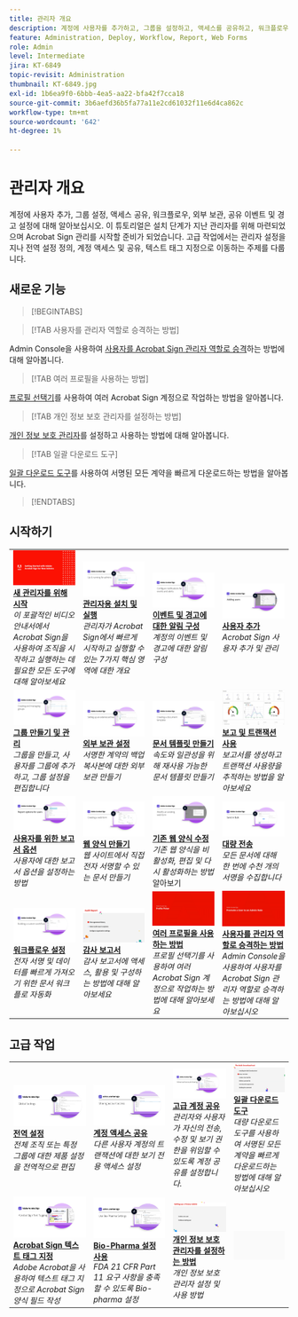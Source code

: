 ```yaml
---
title: 관리자 개요
description: 계정에 사용자를 추가하고, 그룹을 설정하고, 액세스를 공유하고, 워크플로우, 외부 보관, 공유 이벤트 및 경고를 설정하는 기본적인 방법에 대해 알아봅니다.
feature: Administration, Deploy, Workflow, Report, Web Forms
role: Admin
level: Intermediate
jira: KT-6849
topic-revisit: Administration
thumbnail: KT-6849.jpg
exl-id: 1b6ea9f0-6bbb-4ea5-aa22-bfa42f7cca18
source-git-commit: 3b6aefd36b5fa77a11e2cd61032f11e6d4ca862c
workflow-type: tm+mt
source-wordcount: '642'
ht-degree: 1%

---
```


# 관리자 개요

계정에 사용자 추가, 그룹 설정, 액세스 공유, 워크플로우, 외부 보관, 공유 이벤트 및 경고 설정에 대해 알아보십시오. 이 튜토리얼은 설치 단계가 지난 관리자를 위해 마련되었으며 Acrobat Sign 관리를 시작할 준비가 되었습니다. 고급 작업에서는 관리자 설정을 지나 전역 설정 정의, 계정 액세스 및 공유, 텍스트 태그 지정으로 이동하는 주제를 다룹니다.

## 새로운 기능

>[!BEGINTABS]

>[!TAB 사용자를 관리자 역할로 승격하는 방법]

Admin Console을 사용하여 [사용자를 Acrobat Sign 관리자 역할로 승격](promote-admin.md)하는 방법에 대해 알아봅니다.

>[!TAB 여러 프로필을 사용하는 방법]

[프로필 선택기](multiple-profiles.md)를 사용하여 여러 Acrobat Sign 계정으로 작업하는 방법을 알아봅니다.

>[!TAB 개인 정보 보호 관리자를 설정하는 방법]

[개인 정보 보호 관리자](privacy.md)를 설정하고 사용하는 방법에 대해 알아봅니다.

>[!TAB 일괄 다운로드 도구]

[일괄 다운로드 도구](bulk-download-tool.md)를 사용하여 서명된 모든 계약을 빠르게 다운로드하는 방법을 알아봅니다.

>[!ENDTABS]

## 시작하기

<table style="table-layout:fixed">
<tr>
  <td>
    <a href="get-started-admin.md">
      <img alt="새 관리자를 위해 시작하기" src="../assets/Gettingstartedadmin_1280.png" />
    </a>
    <div>
    <a href="get-started-admin.md"><strong>새 관리자를 위해 시작</strong></a>
    </div>
    <em>이 포괄적인 비디오 안내서에서 Acrobat Sign을 사용하여 조직을 시작하고 실행하는 데 필요한 모든 도구에 대해 알아보세요</em>
    <br>
  </td>
  <td>
    <a href="up-and-running-admin.md">
      <img alt="관리자를 위한 실행" src="../assets/Up-Running.png" />
    </a>
    <div>
    <a href="up-and-running-admin.md"><strong>관리자용 설치 및 실행</strong></a>
    </div>
    <em>관리자가 Acrobat Sign에서 빠르게 시작하고 실행할 수 있는 7가지 핵심 영역에 대한 개요</em>
    <br>
  </td>
  <td>
    <a href="set-up-shared-events-and-alert.md">
      <img alt="공유 이벤트 및 경고 설정" src="../assets/Notifications_1280.png" />
    </a>
    <div>
    <a href="set-up-shared-events-and-alert.md"><strong>이벤트 및 경고에 대한 알림 구성</strong></a>
    </div>
    <em>계정의 이벤트 및 경고에 대한 알림 구성</em>
    <br>
  </td>
  <td>
    <a href="add-users-to-your-account.md">
      <img alt="사용자 추가" src="../assets/Adding-Users.png" />
    </a>
    <div>
    <a href="add-users-to-your-account.md"><strong>사용자 추가</strong></a>
    </div>
    <em>Acrobat Sign 사용자 추가 및 관리</em>
    <br>
  </td>
</tr>
<tr>
 <td>
    <a href="create-and-manage-groups.md">
      <img alt="그룹 생성 및 관리" src="../assets/Creating-Groups.png" />
    </a>
    <div>
    <a href="create-and-manage-groups.md"><strong>그룹 만들기 및 관리</strong></a>
    </div>
    <em>그룹을 만들고, 사용자를 그룹에 추가하고, 그룹 설정을 편집합니다</em>
    <br>
  </td>
  <td>
    <a href="set-up-your-external-archive.md">
      <img alt="외부 보관 설정" src="../assets/ExternalArchive.png" />
    </a>
    <div>
    <a href="set-up-your-external-archive.md"><strong>외부 보관 설정</strong></a>
    </div>
    <em>서명한 계약의 백업 복사본에 대한 외부 보관 만들기</em>
    <br>
  </td>
  <td>
    <a href="../sign-advanced-users/create-a-template.md">
      <img alt="문서 템플릿 만들기" src="../assets/Template.png" />
    </a>
    <div>
    <a href="../sign-advanced-users/create-a-template.md"><strong>문서 템플릿 만들기</strong></a>
    </div>
    <em>속도와 일관성을 위해 재사용 가능한 문서 템플릿 만들기</em>
    <br>
  </td>
  <td>
    <a href="../sign-advanced-users/creating-a-report.md">
      <img alt="보고 및 트랜잭션 사용" src="../assets/reporting.png" />
    </a>
    <div>
    <a href="../sign-advanced-users/creating-a-report.md"><strong>보고 및 트랜잭션 사용</strong></a>
    </div>
    <em>보고서를 생성하고 트랜잭션 사용량을 추적하는 방법을 알아보세요</em>
    <br>
  </td>
</tr>
<tr>
  <td>
    <a href="report-options.md">
      <img alt="사용자를 위한 보고서 옵션" src="../assets/report-options.png" />
    </a>
    <div>
    <a href="report-options.md"><strong>사용자를 위한 보고서 옵션</strong></a>
    </div>
    <em>사용자에 대한 보고서 옵션을 설정하는 방법</em>
    <br>
  </td>
  <td>
    <a href="../sign-advanced-users/webform.md">
      <img alt="웹 양식 만들기" src="../assets/Webform.png" />
    </a>
    <div>
    <a href="../sign-advanced-users/webform.md"><strong>웹 양식 만들기</strong></a>
    </div>
    <em>웹 사이트에서 직접 전자 서명할 수 있는 문서 만들기</em>
    <br>
  </td>
  <td>
    <a href="../sign-advanced-users/modify-webform.md">
      <img alt="기존 웹 양식 수정" src="../assets/Modifywebform.png" />
    </a>
    <div>
    <a href="../sign-advanced-users/modify-webform.md"><strong>기존 웹 양식 수정</strong></a>
    </div>
    <em>기존 웹 양식을 비활성화, 편집 및 다시 활성화하는 방법</em> 알아보기
    <br>
  </td>
  <td>
    <a href="../sign-advanced-users/megasign.md">
      <img alt="대량 전송" src="../assets/send-in-bulk.png" />
    </a>
    <div>
    <a href="../sign-advanced-users/megasign.md"><strong>대량 전송</strong></a>
    </div>
    <em>모든 문서에 대해 한 번에 수천 개의 서명을 수집합니다</em>
    <br>
  </td>
</tr>
<tr>
  <td>
    <a href="building-a-custom-workflow.md">
      <img alt="워크플로우 설정" src="../assets/BuildingWorkflow.png" />
    </a>
    <div>
    <a href="building-a-custom-workflow.md"><strong>워크플로우 설정</strong></a>
    </div>
    <em>전자 서명 및 데이터를 빠르게 가져오기 위한 문서 워크플로 자동화</em>
    <br>
  </td>
  <td>
    <a href="audit-reports.md">
      <img alt="감사 보고서" src="../assets/audit-reports-configure.png" />
    </a>
    <div>
    <a href="audit-reports.md"><strong>감사 보고서</strong></a>
    </div>
    <em>감사 보고서에 액세스, 활용 및 구성하는 방법에 대해 알아보세요</em>
    <br>
  </td>
  <td>
    <a href="multiple-profiles.md">
      <img alt="여러 프로필을 사용하는 방법" src="../assets/multiple-profiles.png" />
    </a>
    <div>
    <a href="multiple-profiles.md"><strong>여러 프로필을 사용하는 방법</strong></a>
    </div>
    <em>프로필 선택기를 사용하여 여러 Acrobat Sign 계정으로 작업하는 방법에 대해 알아보세요</em>
    <br>
  </td>
  <td>
    <a href="promote-admin.md">
      <img alt="사용자를 관리자 역할로 승격시키는 방법" src="../assets/promote-admin.png" />
    </a>
    <div>
    <a href="promote-admin.md"><strong>사용자를 관리자 역할로 승격하는 방법</strong></a>
    </div>
    <em>Admin Console을 사용하여 사용자를 Acrobat Sign 관리자 역할로 승격하는 방법에 대해 알아보십시오</em>
    <br>
  </td>
</table>

## 고급 작업

<table style="table-layout:fixed">
<tr>
  <td>
    <a href="learn-about-global-settings.md">
      <img alt="전역 설정" src="../assets/GlobalSettings_1280.png">
    </a>
    <div>
    <a href="learn-about-global-settings.md"><strong>전역 설정</strong></a>
    </div>
    <em>전체 조직 또는 특정 그룹에 대한 제품 설정을 전역적으로 편집</em>
    <br>
  </td>
  <td>
    <a href="share-account-access.md">
      <img alt="계정 액세스 공유" src="../assets/SharingAccess.png" />
    </a>  
    <div>
    <a href="share-account-access.md"><strong>계정 액세스 공유</strong></a>
    </div>
    <em>다른 사용자 계정의 트랜잭션에 대한 보기 전용 액세스 설정</em>
    <br>
  </td>
  <td>
    <a href="advanced-account-sharing.md">
      <img alt="고급 계정 공유" src="../assets/AdvancedSharing_1280.png" />
    </a>
    <div>
    <a href="advanced-account-sharing.md"><strong>고급 계정 공유</strong></a>
    </div>
    <em>관리자와 사용자가 자신의 전송, 수정 및 보기 권한을 위임할 수 있도록 계정 공유를 설정합니다.</em>
    <br>
  </td>
  <td>
    <a href="bulk-download-tool.md">
      <img alt="일괄 다운로드 도구" src="../assets/bulk-download-tool.png" />
    </a>
    <div>
    <a href="bulk-download-tool.md"><strong>일괄 다운로드 도구</strong></a>
    </div>
    <em>대량 다운로드 도구를 사용하여 서명된 모든 계약을 빠르게 다운로드하는 방법에 대해 알아보십시오</em>
    <br>
  </td> 
</tr>
<tr>
   <td>
     <a href="../sign-advanced-users/adobe-sign-text-tagging.md">
      <img alt="Acrobat Sign 텍스트 태그 지정" src="../assets/Text-Tagging.png" />
    </a>
    <div>
    <a href="../sign-advanced-users/adobe-sign-text-tagging.md"><strong>Acrobat Sign 텍스트 태그 지정</strong></a>
    <div>
    <em>Adobe Acrobat을 사용하여 텍스트 태그 지정으로 Acrobat Sign 양식 필드 작성</em>
    <br>
  </td>
  <td>
    <a href="use-bio-pharma-settings.md">
      <img alt="Bio-Pharma 설정 사용" src="../assets/Bio_1280.png" />
    </a>
    <div>
    <a href="use-bio-pharma-settings.md"><strong>Bio-Pharma 설정 사용</strong></a>
    </div>
    <em>FDA 21 CFR Part 11 요구 사항을 충족할 수 있도록 Bio-pharma 설정</em>
    <br>
  </td>
  <td>
    <a href="privacy.md">
      <img alt="개인 정보 보호 관리자 설정 방법" src="../assets/privacy.png" />
    </a>
    <div>
    <a href="privacy.md"><strong>개인 정보 보호 관리자를 설정하는 방법</strong></a>
    </div>
    <em>개인 정보 보호 관리자 설정 및 사용 방법</em>
    <br>
  </td>
  <td>
    <img alt="스페이서" src="../assets/Grayspacer.png" />
    <div>
    <br>
  </td>
</tr>
</table>
